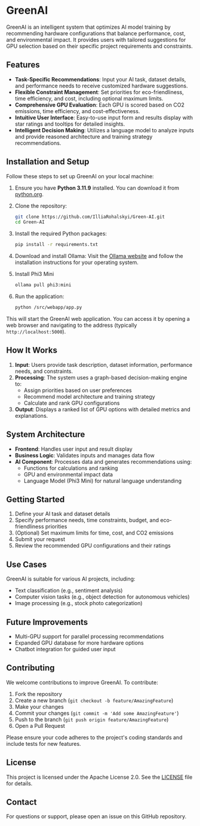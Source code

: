 # GreenAI

GreenAI is an intelligent system that optimizes AI model training by recommending hardware configurations that balance performance, cost, and environmental impact. It provides users with tailored suggestions for GPU selection based on their specific project requirements and constraints.

## Features

- **Task-Specific Recommendations**: Input your AI task, dataset details, and performance needs to receive customized hardware suggestions.
- **Flexible Constraint Management**: Set priorities for eco-friendliness, time efficiency, and cost, including optional maximum limits.
- **Comprehensive GPU Evaluation**: Each GPU is scored based on CO2 emissions, time efficiency, and cost-effectiveness.
- **Intuitive User Interface**: Easy-to-use input form and results display with star ratings and tooltips for detailed insights.
- **Intelligent Decision Making**: Utilizes a language model to analyze inputs and provide reasoned architecture and training strategy recommendations.

## Installation and Setup

Follow these steps to set up GreenAI on your local machine:

1. Ensure you have **Python 3.11.9** installed. You can download it from [python.org](https://www.python.org/downloads/).

2. Clone the repository:
    ```bash
    git clone https://github.com/IlliaRohalskyi/Green-AI.git
    cd Green-AI
    ```

3. Install the required Python packages:
    ```bash
    pip install -r requirements.txt
    ```

4. Download and install Ollama:
    Visit the [Ollama website](https://ollama.com/) and follow the installation instructions for your operating system.

5. Install Phi3 Mini
   ```bash
   ollama pull phi3:mini
   ```

6. Run the application:
    ```bash
    python /src/webapp/app.py
    ```

This will start the GreenAI web application. You can access it by opening a web browser and navigating to the address (typically `http://localhost:5000`).

## How It Works

1. **Input**: Users provide task description, dataset information, performance needs, and constraints.
2. **Processing**: The system uses a graph-based decision-making engine to:
   - Assign priorities based on user preferences
   - Recommend model architecture and training strategy
   - Calculate and rank GPU configurations
3. **Output**: Displays a ranked list of GPU options with detailed metrics and explanations.

## System Architecture

- **Frontend**: Handles user input and result display
- **Business Logic**: Validates inputs and manages data flow
- **AI Component**: Processes data and generates recommendations using:
  - Functions for calculations and ranking
  - GPU and environmental impact data
  - Language Model (Phi3 Mini) for natural language understanding

## Getting Started

1. Define your AI task and dataset details
2. Specify performance needs, time constraints, budget, and eco-friendliness priorities
3. (Optional) Set maximum limits for time, cost, and CO2 emissions
4. Submit your request
5. Review the recommended GPU configurations and their ratings

## Use Cases

GreenAI is suitable for various AI projects, including:
- Text classification (e.g., sentiment analysis)
- Computer vision tasks (e.g., object detection for autonomous vehicles)
- Image processing (e.g., stock photo categorization)

## Future Improvements

- Multi-GPU support for parallel processing recommendations
- Expanded GPU database for more hardware options
- Chatbot integration for guided user input

## Contributing

We welcome contributions to improve GreenAI. To contribute:

1. Fork the repository
2. Create a new branch (`git checkout -b feature/AmazingFeature`)
3. Make your changes
4. Commit your changes (`git commit -m 'Add some AmazingFeature'`)
5. Push to the branch (`git push origin feature/AmazingFeature`)
6. Open a Pull Request

Please ensure your code adheres to the project's coding standards and include tests for new features.

## License

This project is licensed under the Apache License 2.0. See the [LICENSE](LICENSE) file for details.

## Contact

For questions or support, please open an issue on this GitHub repository.
